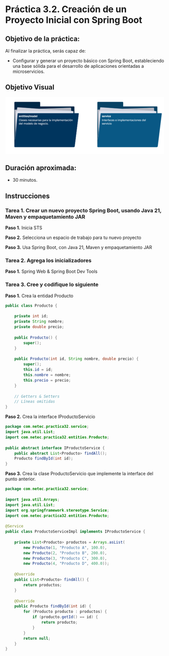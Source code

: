 # Práctica 3.2. Creación de un Proyecto Inicial con Spring Boot 

## Objetivo de la práctica:
Al finalizar la práctica, serás capaz de:
- Configurar y generar un proyecto básico con Spring Boot, estableciendo una base sólida para el desarrollo de aplicaciones orientadas a microservicios.

## Objetivo Visual


<div style="text-align: center;">
    <img src="../images/ro2.png" alt="Spring Tool Suite">
</div>

## Duración aproximada:
- 30 minutos.


## Instrucciones 

### Tarea 1. Crear un nuevo proyecto Spring Boot, usando Java 21, Maven y empaquetamiento JAR

**Paso 1.** Inicia STS

**Paso 2.** Selecciona un espacio de trabajo para tu nuevo proyecto

**Paso 3.** Usa Spring Boot, con Java 21, Maven y empaquetamiento JAR


### Tarea 2. Agrega los inicializadores

**Paso 1.** Spring Web & Spring Boot Dev Tools

### Tarea 3. Cree y codifique lo siguiente

**Paso 1.** Crea la entidad Producto

```java
public class Producto {

    private int id;
    private String nombre;
    private double precio;

    public Producto() {
        super();
    }

    public Producto(int id, String nombre, double precio) {
        super();
        this.id = id;
        this.nombre = nombre;
        this.precio = precio;
    }

    // Getters & Setters
    // Líneas omitidas
}

```

**Paso 2.** Crea la interface IProductoServicio

```java
package com.netec.practica32.service;
import java.util.List;
import com.netec.practica32.entities.Producto;

public abstract interface IProductoService {
    public abstract List<Producto> findAll();
    Producto findById(int id);
}

```

**Paso 3.** Crea la clase ProductoServicio que implemente la interface del punto anterior.

```java
package com.netec.practica32.service;

import java.util.Arrays;
import java.util.List;
import org.springframework.stereotype.Service;
import com.netec.practica32.entities.Producto;

@Service
public class ProductoServiceImpl implements IProductoService {

    private List<Producto> productos = Arrays.asList(
        new Producto(1, "Producto A", 100.0),
        new Producto(2, "Producto B", 200.0), 
        new Producto(3, "Producto C", 300.0),
        new Producto(4, "Producto D", 400.0));

    @Override
    public List<Producto> findAll() {
        return productos;
    }

    @Override
    public Producto findById(int id) {
        for (Producto producto : productos) {
            if (producto.getId() == id) {
                return producto;
            }
        }
        return null;
    }
}

```
